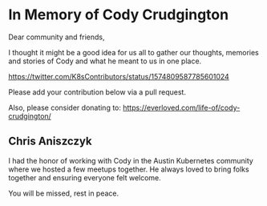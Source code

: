 # In Memory of Cody Crudgington

Dear community and friends,

I thought it might be a good idea for us all to gather our thoughts, memories and stories of Cody and what he meant to us in one place.

https://twitter.com/K8sContributors/status/1574809587785601024

Please add your contribution below via a pull request. 

Also, please consider donating to: https://everloved.com/life-of/cody-crudgington/

## Chris Aniszczyk

I had the honor of working with Cody in the Austin Kubernetes community where we hosted a few meetups together. He always loved to bring folks together and ensuring everyone felt welcome.

You will be missed, rest in peace.
